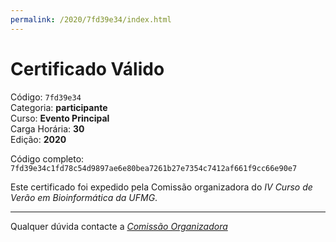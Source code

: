 ```yaml
---
permalink: /2020/7fd39e34/index.html
---
```


# Certificado Válido

Código: `7fd39e34`<br>
Categoria: **participante**<br>
Curso: **Evento Principal**<br>
Carga Horária: **30**<br>
Edição: **2020**<br>


Código completo: `7fd39e34c1fd78c54d9897ae6e80bea7261b27e7354c7412af661f9cc66e90e7`


Este certificado foi expedido pela Comissão organizadora do *IV Curso de Verão em Bioinformática da UFMG*.

----

Qualquer dúvida contacte a [_Comissão Organizadora_](<mailto:cursobioinfoufmg@gmail.com$subject=[Certificados]>)


